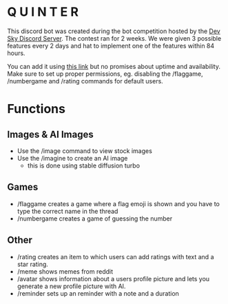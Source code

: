# Q U I N T E R

This discord bot was created during the bot competition hosted by the [Dev Sky Discord Server](https://discord.gg/devsky).
The contest ran for 2 weeks. We were given 3 possible features every 2 days and hat to implement one of the features within 84 hours.

You can add it using [this link](https://discord.com/api/oauth2/authorize?client_id=1177620658247716976&permissions=395137117248&scope=bot) but no promises about uptime and availability.
Make sure to set up proper permissions, eg. disabling the /flaggame, /numbergame and /rating commands for default users.

# Functions

## Images & AI Images

- Use the /image command to view stock images
- Use the /imagine to create an AI image
  - this is done using stable diffusion turbo

## Games

- /flaggame creates a game where a flag emoji is shown and you have to type the correct name in the thread
- /numbergame creates a game of guessing the number 

## Other

- /rating creates an item to which users can add ratings with text and a star rating.
- /meme shows memes from reddit
- /avatar shows information about a users profile picture and lets you generate a new profile picture with AI.
- /reminder sets up an reminder with a note and a duration
